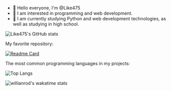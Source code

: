 - 👋 Hello everyone, I'm @Like475
- 👀 I am interested in programming and web development.
- 🌱 I am currently studying Python and web development technologies, as well as studying in high school.

![Like475's GitHub stats](https://github-readme-stats.vercel.app/api?username=Like475&theme=github_dark)


My favorite repository:

[![Readme Card](https://github-readme-stats.vercel.app/api/pin/?username=Like475&repo=lilial&theme=github_dark)](https://github.com/Like475/lilial)


The most common programming languages in my projects:

![Top Langs](https://github-readme-stats.vercel.app/api/top-langs/?username=Like475&layout=compact&theme=github_dark)


![willianrod's wakatime stats](https://github-readme-stats.vercel.app/api/wakatime?username=willianrod)
